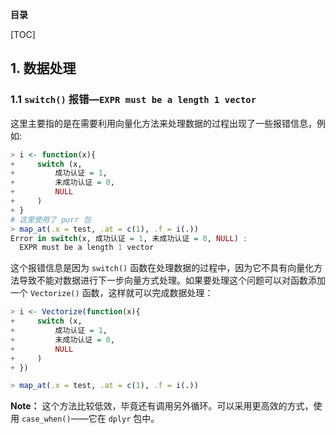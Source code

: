 **目录**

[TOC]

## 1. 数据处理

### 1.1  `switch()` 报错—`EXPR must be a length 1 vector`

这里主要指的是在需要利用向量化方法来处理数据的过程出现了一些报错信息，例如:

```R
> i <- function(x){
+     switch (x,
+         成功认证 = 1,
+         未成功认证 = 0,
+         NULL
+     )
+ }
# 这里使用了 purr 包
> map_at(.x = test, .at = c(1), .f = i(.))
Error in switch(x, 成功认证 = 1, 未成功认证 = 0, NULL) : 
  EXPR must be a length 1 vector
```

这个报错信息是因为 `switch()` 函数在处理数据的过程中，因为它不具有向量化方法导致不能对数据进行下一步向量方式处理。如果要处理这个问题可以对函数添加一个 `Vectorize()` 函数，这样就可以完成数据处理：

```R
> i <- Vectorize(function(x){
+     switch (x,
+         成功认证 = 1,
+         未成功认证 = 0,
+         NULL
+     )
+ })

> map_at(.x = test, .at = c(1), .f = i(.))
```

**Note：** 这个方法比较低效，毕竟还有调用另外循环。可以采用更高效的方式，使用 `case_when()`——它在 `dplyr` 包中。